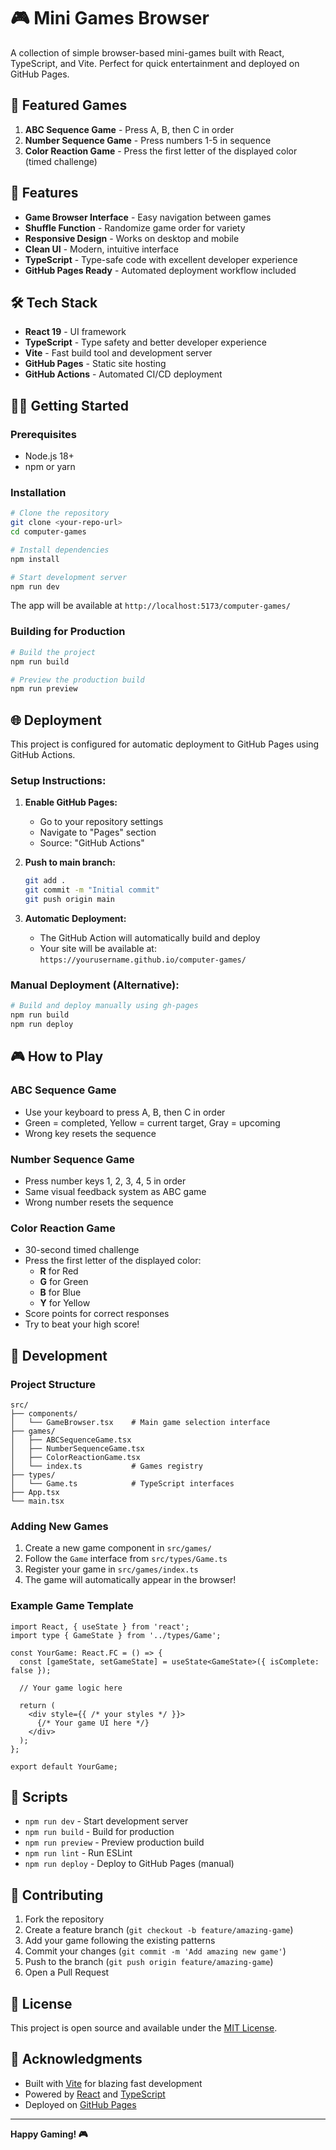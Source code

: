 # 🎮 Mini Games Browser

A collection of simple browser-based mini-games built with React, TypeScript, and Vite. Perfect for quick entertainment and deployed on GitHub Pages.

## 🎯 Featured Games

1. **ABC Sequence Game** - Press A, B, then C in order
2. **Number Sequence Game** - Press numbers 1-5 in sequence  
3. **Color Reaction Game** - Press the first letter of the displayed color (timed challenge)

## 🚀 Features

- **Game Browser Interface** - Easy navigation between games
- **Shuffle Function** - Randomize game order for variety
- **Responsive Design** - Works on desktop and mobile
- **Clean UI** - Modern, intuitive interface
- **TypeScript** - Type-safe code with excellent developer experience
- **GitHub Pages Ready** - Automated deployment workflow included

## 🛠️ Tech Stack

- **React 19** - UI framework
- **TypeScript** - Type safety and better developer experience
- **Vite** - Fast build tool and development server
- **GitHub Pages** - Static site hosting
- **GitHub Actions** - Automated CI/CD deployment

## 🏃‍♂️ Getting Started

### Prerequisites
- Node.js 18+ 
- npm or yarn

### Installation

```bash
# Clone the repository
git clone <your-repo-url>
cd computer-games

# Install dependencies
npm install

# Start development server
npm run dev
```

The app will be available at `http://localhost:5173/computer-games/`

### Building for Production

```bash
# Build the project
npm run build

# Preview the production build
npm run preview
```

## 🌐 Deployment

This project is configured for automatic deployment to GitHub Pages using GitHub Actions.

### Setup Instructions:

1. **Enable GitHub Pages:**
   - Go to your repository settings
   - Navigate to "Pages" section
   - Source: "GitHub Actions"

2. **Push to main branch:**
   ```bash
   git add .
   git commit -m "Initial commit"
   git push origin main
   ```

3. **Automatic Deployment:**
   - The GitHub Action will automatically build and deploy
   - Your site will be available at: `https://yourusername.github.io/computer-games/`

### Manual Deployment (Alternative):

```bash
# Build and deploy manually using gh-pages
npm run build
npm run deploy
```

## 🎮 How to Play

### ABC Sequence Game
- Use your keyboard to press A, B, then C in order
- Green = completed, Yellow = current target, Gray = upcoming
- Wrong key resets the sequence

### Number Sequence Game  
- Press number keys 1, 2, 3, 4, 5 in order
- Same visual feedback system as ABC game
- Wrong number resets the sequence

### Color Reaction Game
- 30-second timed challenge
- Press the first letter of the displayed color:
  - **R** for Red
  - **G** for Green  
  - **B** for Blue
  - **Y** for Yellow
- Score points for correct responses
- Try to beat your high score!

## 🔧 Development

### Project Structure

```
src/
├── components/
│   └── GameBrowser.tsx    # Main game selection interface
├── games/
│   ├── ABCSequenceGame.tsx
│   ├── NumberSequenceGame.tsx
│   ├── ColorReactionGame.tsx
│   └── index.ts           # Games registry
├── types/
│   └── Game.ts            # TypeScript interfaces
├── App.tsx
└── main.tsx
```

### Adding New Games

1. Create a new game component in `src/games/`
2. Follow the `Game` interface from `src/types/Game.ts`
3. Register your game in `src/games/index.ts`
4. The game will automatically appear in the browser!

### Example Game Template

```tsx
import React, { useState } from 'react';
import type { GameState } from '../types/Game';

const YourGame: React.FC = () => {
  const [gameState, setGameState] = useState<GameState>({ isComplete: false });

  // Your game logic here

  return (
    <div style={{ /* your styles */ }}>
      {/* Your game UI here */}
    </div>
  );
};

export default YourGame;
```

## 📝 Scripts

- `npm run dev` - Start development server
- `npm run build` - Build for production
- `npm run preview` - Preview production build
- `npm run lint` - Run ESLint
- `npm run deploy` - Deploy to GitHub Pages (manual)

## 🤝 Contributing

1. Fork the repository
2. Create a feature branch (`git checkout -b feature/amazing-game`)
3. Add your game following the existing patterns
4. Commit your changes (`git commit -m 'Add amazing new game'`)
5. Push to the branch (`git push origin feature/amazing-game`)
6. Open a Pull Request

## 📄 License

This project is open source and available under the [MIT License](LICENSE).

## 🎉 Acknowledgments

- Built with [Vite](https://vitejs.dev/) for blazing fast development
- Powered by [React](https://reactjs.org/) and [TypeScript](https://www.typescriptlang.org/)
- Deployed on [GitHub Pages](https://pages.github.com/)

---

**Happy Gaming! 🎮**
